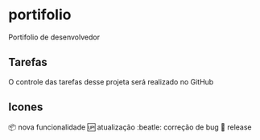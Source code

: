 # portifolio
Portifolio de desenvolvedor

## Tarefas
O controle das tarefas desse projeta será realizado no GitHub

## Icones
:package: nova funcionalidade
:up: atualização
:beatle: correção de bug
:checkered_flag: release